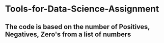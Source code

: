 # Tools-for-Data-Science-Assignment 


## The code is based on the number of Positives, Negatives, Zero's from a list of numbers
